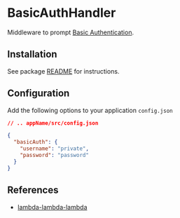 # BasicAuthHandler

Middleware to prompt [Basic Authentication](https://en.wikipedia.org/wiki/Basic_access_authentication).

## Installation

See package [README](https://github.com/lambda-lambda-lambda/middleware#manual-installation) for instructions.

## Configuration

Add the following options to your application `config.json`

```json
// .. appName/src/config.json

{
  "basicAuth": {
    "username": "private",
    "password": "password"
  }
}
```

## References

- [lambda-lambda-lambda](https://github.com/lambda-lambda-lambda)
